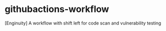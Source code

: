 # githubactions-workflow
[Enginuity] A workflow with shift left for code scan and vulnerability testing
